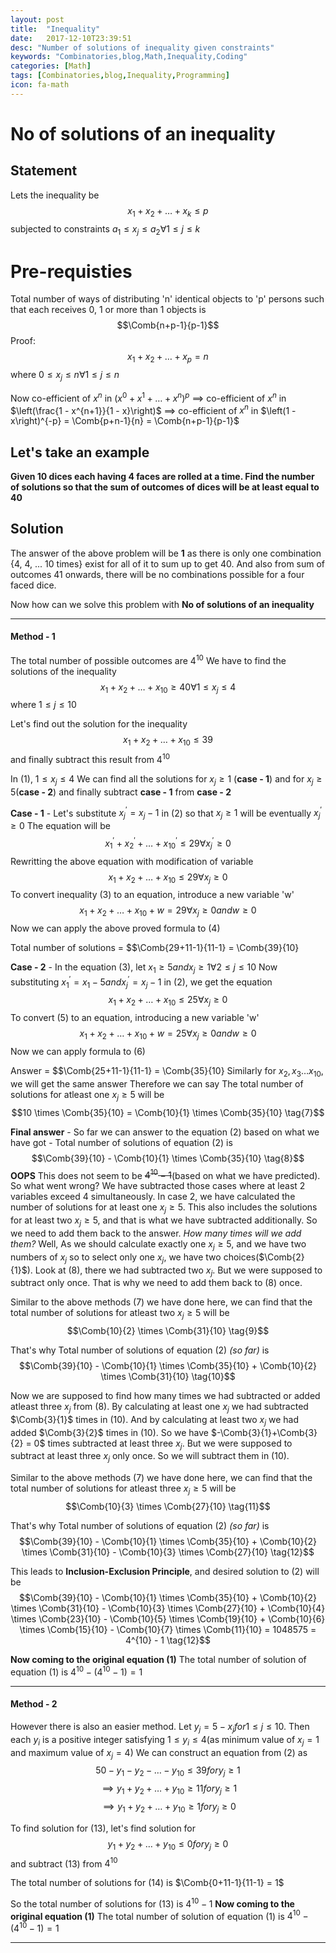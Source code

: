 ```yaml
---
layout: post
title:  "Inequality"
date:   2017-12-10T23:39:51
desc: "Number of solutions of inequality given constraints"
keywords: "Combinatories,blog,Math,Inequality,Coding"
categories: [Math]
tags: [Combinatories,blog,Inequality,Programming]
icon: fa-math
---
```


# No of solutions of an inequality

## Statement
Lets the inequality be $$x_1 + x_2 + \dots + x_k \le p$$ subjected to constraints $a_1 \le x_j \le a_2 \forall 1 \le j \le k$

# Pre-requisties
Total number of ways of distributing 'n' identical objects to 'p' persons such that each receives 0, 1 or more than 1 objects is$$\Comb{n+p-1}{p-1}$$
Proof:
$$x_1 + x_2 + \dots + x_p = n$$
where $0 \le x_j \le n \forall 1 \le j \le n$

Now co-efficient of $x^n$ in $\left(x^0 + x^1 + \dots + x^n\right)^p$
$\implies$ co-efficient of $x^n$ in $\left(\frac{1 - x^{n+1}}{1 - x}\right)$
$\implies$ co-efficient of $x^n$ in $\left(1 - x\right)^{-p} = \Comb{p+n-1}{n} = \Comb{n+p-1}{p-1}$

## Let's take an example

**Given 10 dices each having 4 faces are rolled at a time. Find the number of solutions so that the sum of outcomes of dices will be at least equal to 40**

## Solution
The answer of the above problem will be **1** as there is only one combination {4, 4, ... 10 times} exist for all of it to sum up to get 40. And 
also from sum of outcomes 41 onwards, there will be no combinations possible for a four faced dice.

Now how can we solve this problem with **No of solutions of an inequality**

---

#### Method - 1
The total number of possible outcomes are $4^{10}$
We have to find the solutions of the inequality $$x_1 + x_2 + \dots + x_10 \ge 40  \forall 1 \le x_j \le 4 \tag{1}$$ where $1 \le j \le 10$

Let's find out the solution for the inequality $$x_1 + x_2 + \dots + x_10 \le 39 \tag{2}$$ and finally subtract this result from $4^{10}$

In (1), $1 \le x_j \le 4$
We can find all the solutions for $x_j \ge 1$ (**case - 1**) and for $x_j \ge 5$(**case - 2**) and finally subtract **case - 1** from **case - 2**

__Case - 1__ -
Let's substitute $x_j^{'} = x_j - 1$ in (2) so that $x_j \ge 1$ will be eventually $x_j^{'} \ge 0$
The equation will be $$x_1^{'} + x_2^{'} + \dots + x_10^{'} \le 29 \forall x_j^{'} \ge 0$$
Rewritting the above equation with modification of variable $$x_1 + x_2 + \dots + x_10 \le 29 \forall x_j \ge 0 \tag{3}$$
To convert inequality (3) to an equation, introduce a new variable 'w'
$$x_1 + x_2 + \dots + x_10 + w = 29 \forall x_j \ge 0 and w \ge 0 \tag{4}$$
Now we can apply the above proved formula to (4)

Total number of solutions = $$\Comb{29+11-1}{11-1} = \Comb{39}{10}

__Case - 2__ -
In the equation (3), let $x_1 \ge 5 and x_j \ge 1 \forall 2 \le j \le 10$
Now substituting $x_1^{'} = x_1 - 5 and x_j^{'} = x_j - 1$ in (2), we get the equation
$$x_1 + x_2 + \dots + x_10 \le 25 \forall x_j \ge 0 \tag{5}$$
To convert (5) to an equation, introducing a new variable 'w'
$$x_1 + x_2 + \dots + x_10 + w = 25 \forall x_j \ge 0 and w \ge 0 \tag{6}$$
Now we can apply formula to (6)

Answer = $$\Comb{25+11-1}{11-1} = \Comb{35}{10}
Similarly for $x_2, x_3 \dots x_10$, we will get the same answer
Therefore we can say
The total number of solutions for atleast one $x_j \ge 5$ will be $$10 \times \Comb{35}{10} = \Comb{10}{1} \times \Comb{35}{10} \tag{7}$$

__Final answer__ -
So far we can answer to the equation (2) based on what we have got -
Total number of solutions of equation (2) is $$\Comb{39}{10} - \Comb{10}{1} \times \Comb{35}{10} \tag{8}$$
**OOPS** This does not seem to be ~~$4^{10} - 1$~~(based on what we have predicted). So what went wrong?
We have subtracted those cases where at least 2 variables exceed 4 simultaneously. In case 2, we have calculated the number of solutions for at 
least one $x_j \ge 5$. This also includes the solutions for at least two $x_j \ge 5$, and that is what we have subtracted additionally. So we need 
to add them back to the answer. _How many times will we add them?_ Well, As we should calculate exactly one $x_j \ge 5$, and we have two numbers of
 $x_j$ so to select only one $x_j$, we have two choices($\Comb{2}{1}$). Look at (8), there we had subtracted two $x_j$. But we were supposed to 
subtract only once. That is why we need to add them back to (8) once.

Similar to the above methods (7) we have done here, we can find that the total number of solutions for atleast two $x_j \ge 5$ will be 
$$\Comb{10}{2} \times \Comb{31}{10} \tag{9}$$

That's why Total number of solutions of equation (2) _(so far)_ is 
$$\Comb{39}{10} - \Comb{10}{1} \times \Comb{35}{10} + \Comb{10}{2} \times \Comb{31}{10} \tag{10}$$

Now we are supposed to find how many times we had subtracted or added atleast three $x_j$ from (8). By calculating at least one $x_j$ we had
 subtracted $\Comb{3}{1}$ times in (10). And by calculating at least two $x_j$ we had added $\Comb{3}{2}$ times in (10). So we have 
 $-\Comb{3}{1}+\Comb{3}{2} = 0$ times subtracted at least three $x_j$. But we were supposed to subtract at least three $x_j$ only once. So we will 
 subtract them in (10).
 
 Similar to the above methods (7) we have done here, we can find that the total number of solutions for atleast three $x_j \ge 5$ will be 
$$\Comb{10}{3} \times \Comb{27}{10} \tag{11}$$

That's why Total number of solutions of equation (2) _(so far)_ is 
$$\Comb{39}{10} - \Comb{10}{1} \times \Comb{35}{10} + \Comb{10}{2} \times \Comb{31}{10} - \Comb{10}{3} \times \Comb{27}{10} \tag{12}$$

This leads to **Inclusion-Exclusion Principle**, and desired solution to (2) will be
$$\Comb{39}{10} - \Comb{10}{1} \times \Comb{35}{10} + \Comb{10}{2} \times \Comb{31}{10} - \Comb{10}{3} \times \Comb{27}{10} + \Comb{10}{4} \times \Comb{23}{10} - \Comb{10}{5} \times \Comb{19}{10} + \Comb{10}{6} \times \Comb{15}{10} - \Comb{10}{7} \times \Comb{11}{10} = 1048575 = 4^{10} - 1 \tag{12}$$

**Now coming to the original equation (1)**
The total number of solution of equation (1) is $4^{10} - \left(4^{10} - 1\right) = 1$

---

#### Method - 2
However there is also an easier method.
Let $y_j = 5 - x_j for 1 \le j \le 10$. Then each $y_i$ is a positive integer satisfying $1 \le y_i \le 4$(as minimum value of $x_j = 1$ and
 maximum value of $x_j = 4$)
We can construct an equation from (2) as $$50 - y_1 - y_2 - \dots - y_10 \le 39 for y_j \ge 1$$
$$\implies y_1 + y_2 + \dots + y_10 \ge 11 for y_j \ge 1$$
$$\implies y_1 + y_2 + \dots + y_10 \ge 1 for y_j \ge 0 \tag{13}$$

To find solution for (13), let's find solution for $$y_1 + y_2 + \dots + y_10 \le 0 for y_j \ge 0 \tag{14}$$ and subtract (13) from $4^{10}$

The total number of solutions for (14) is $\Comb{0+11-1}{11-1} = 1$

So the total number of solutions for (13) is $4^{10} - 1$
**Now coming to the original equation (1)**
The total number of solution of equation (1) is $4^{10} - \left(4^{10} - 1\right) = 1$

---
